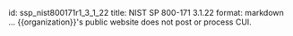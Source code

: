id: ssp_nist800171r1_3_1_22
title: NIST SP 800-171 3.1.22
format: markdown
...
{{organization}}'s public website does not post or process CUI.